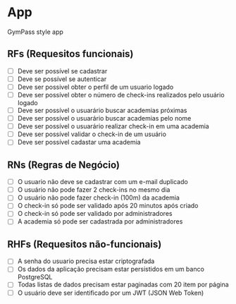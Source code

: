 # App

GymPass style app

## RFs (Requesitos funcionais)

 - [ ] Deve ser possível se cadastrar
 - [ ] Deve se possível se autenticar
 - [ ] Deve ser possivel obter o perfil de um usuario logado
 - [ ] Deve ser possível obter o número de check-ins realizados pelo usuário logado
 - [ ] Deve ser possível o usuarário buscar academias próximas
 - [ ] Deve ser possível o usuarário buscar academias pelo nome
 - [ ] Deve ser possível o usuarário realizar check-in em uma academia
 - [ ] Deve ser possível validar o check-in de um usuário
 - [ ] Deve ser possível cadastar uma academia

## RNs (Regras de Negócio)

- [ ] O usuario não deve se cadastrar com um e-mail duplicado
- [ ] O usuário não pode fazer 2 check-ins no mesmo dia
- [ ] O usuário não pode fazer check-in (100m) da academia
- [ ] O check-in só pode ser validado após 20 minutos após criado
- [ ] O check-in só pode ser validado por administradores
- [ ] A academia só pode ser cadastrada por administradores

## RHFs (Requesitos não-funcionais)

- [ ] A senha do usuario precisa estar criptografada
- [ ] Os dados da aplicação precisam estar persistidos em um banco PostgreSQL
- [ ] Todas listas de dados precisam estar paginadas com 20 item por página
- [ ] O usuário deve ser identificado por um JWT (JSON Web Token)